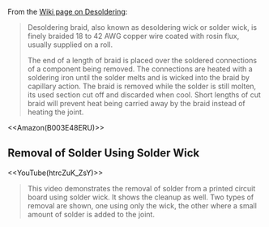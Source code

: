 From the [Wiki page on Desoldering](http://en.wikipedia.org/wiki/Desoldering):

> Desoldering braid, also known as desoldering wick or solder wick, is finely braided 18 to 42 AWG copper wire coated with rosin flux, usually supplied on a roll.
>
> The end of a length of braid is placed over the soldered connections of a component being removed. The connections are heated with a soldering iron until the solder melts and is wicked into the braid by capillary action. The braid is removed while the solder is still molten, its used section cut off and discarded when cool. Short lengths of cut braid will prevent heat being carried away by the braid instead of heating the joint.

<<Amazon(B003E48ERU)>>

## Removal of Solder Using Solder Wick

<<YouTube(htrcZuK_ZsY)>>

> This video demonstrates the removal of solder from a printed circuit board using solder wick. It shows the cleanup as well. Two types of removal are shown, one using only the wick, the other where a small amount of solder is added to the joint.